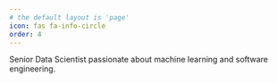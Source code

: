 ```yaml
---
# the default layout is 'page'
icon: fas fa-info-circle
order: 4
---
```


Senior Data Scientist passionate about machine learning and software engineering.
